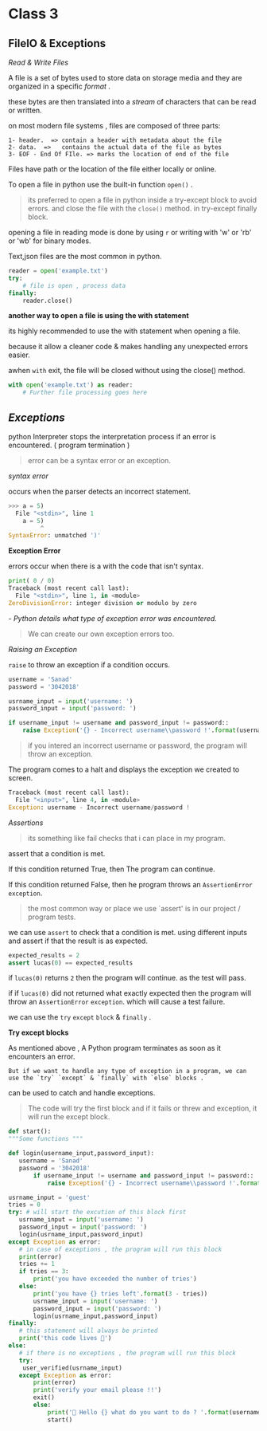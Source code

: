 # Class 3
## FileIO & Exceptions

*Read & Write Files*

A file is a set of bytes used to store data on storage media and they are organized in a specific *format* . 

these bytes are then translated into a *stream* of characters that can be read or written.

on most modern file systems , files are composed of three parts:
    
    1- header.  => contain a header with metadata about the file
    2- data.  =>   contains the actual data of the file as bytes
    3- EOF - End Of FIle. => marks the location of end of the file

Files have path or the location of the file either locally or online. 

To open a file in python use the built-in function `open()` .

> its preferred to open a file in python inside a try-except block to avoid errors. and close the file with the `close()` method. in try-except finally block.

opening a file in reading mode is done by using  `r` or writing with 'w' or 'rb' or 'wb' for binary modes. 

Text,json files are the most common in python. 

```py
reader = open('example.txt')
try:
    # file is open , process data
finally:
    reader.close()
```

**another way to open a file is using the with statement**

its highly recommended to use the with statement when opening a file.

because it allow a cleaner code & makes handling any unexpected errors easier.


awhen `with` exit, the file will be closed without using the close() method.

```py
with open('example.txt') as reader:
    # Further file processing goes here
```

## *Exceptions*

python Interpreter stops the interpretation process if an error is encountered. ( program termination )

> error can be a syntax error or an exception.

*syntax error*

occurs when the parser detects an incorrect statement.

```py
>>> a = 5)
  File "<stdin>", line 1
    a = 5)
         ^
SyntaxError: unmatched ')'
```
**Exception Error**

errors occur when there is a with the code that isn't syntax.

```py
print( 0 / 0)
Traceback (most recent call last):
  File "<stdin>", line 1, in <module>
ZeroDivisionError: integer division or modulo by zero
```
  *- Python details what type of exception error was encountered.*

> We can create our own exception errors too. 

*Raising an Exception*

`raise` to throw an exception if a condition occurs.

```py
username = 'Sanad'
password = '3042018'

usrname_input = input('username: ')
password_input = input('password: ')

if username_input != username and password_input != password:: 
    raise Exception('{} - Incorrect username\\password !'.format(username_input))
```

> if you intered an incorrect username or password, the program will throw an exception.

The program comes to a halt and displays the exception we created to screen.

```py
Traceback (most recent call last):
  File "<input>", line 4, in <module>
Exception: username - Incorrect username/password !
```

*Assertions* 

> its something like fail checks that i can place in my program. 

assert that a condition is met. 

If this condition returned True, then The program can continue. 

If this condition returned False, then he program throws an `AssertionError` `exception`.

> the most common way or place we use `assert' is in our project / program tests.

we can use `assert` to check that a condition is met. using different inputs and assert if that the result is as expected.

```py
expected_results = 2
assert lucas(0) == expected_results
```
if `lucas(0)` returns `2` then the program will continue. as the test will pass.

if if `lucas(0)` did not returned what exactly expected then the program will throw an `AssertionError` `exception`. which will cause a test failure.
 

 we can use the `try` `except` `block` & `finally` .
 
 **Try except blocks**
 
 As mentioned above , A Python program terminates as soon as it encounters an error.
 
    But if we want to handle any type of exception in a program, we can use the `try` `except` & `finally` with `else` blocks .
 
 can be used to catch and handle exceptions. 
 
 > The code will try the first block and if it fails or threw and exception, it will run the except block. 
 
 ```py
def start():
"""Some functions """

def login(username_input,password_input):
    username = 'Sanad'
    password = '3042018'
        if username_input != username and password_input != password:: 
            raise Exception('{} - Incorrect username\\password !'.format(username_input))

usrname_input = 'guest'
tries = 0
try: # will start the excution of this block first
    usrname_input = input('username: ')
    password_input = input('password: ')
    login(usrname_input,password_input)
except Exception as error:
    # in case of exceptions , the program will run this block
    print(error)
    tries += 1
    if tries == 3:
        print('you have exceeded the number of tries')
    else:
        print('you have {} tries left'.format(3 - tries))
        usrname_input = input('username: ')
        password_input = input('password: ')
        login(usrname_input,password_input)
finally:
    # this statement will always be printed 
    print('this code lives 👋')
else:
    # if there is no exceptions , the program will run this block
    try:
     user_verified(usrname_input)
    except Exception as error:
        print(error)
        print('verify your email please !!')
        exit()
        else:
            print('👋 Hello {} what do you want to do ? '.format(username_input))
            start()

```